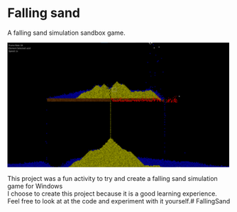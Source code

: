 # Falling sand
A falling sand simulation sandbox game.

<img src="./images/falling-sand.png" alt="image of falling sand" width="500">

This project was a fun activity to try and create a falling sand simulation game for Windows<br>
I choose to create this project because it is a good learning experience.<br>
Feel free to look at at the code and experiment with it yourself.# FallingSand
